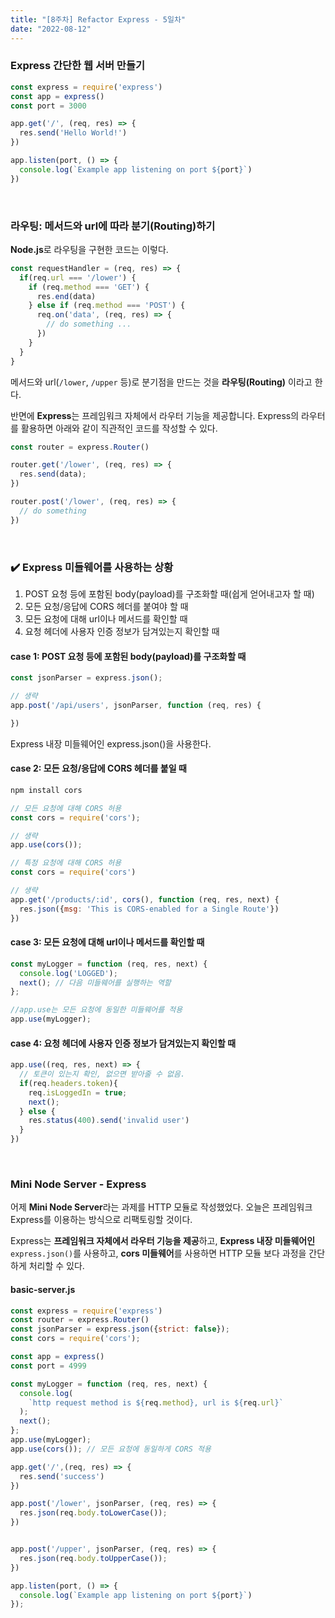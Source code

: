 ```yaml
---
title: "[8주차] Refactor Express - 5일차"
date: "2022-08-12"
---
```


### Express 간단한 웹 서버 만들기

```js
const express = require('express')
const app = express()
const port = 3000

app.get('/', (req, res) => {
  res.send('Hello World!')
})

app.listen(port, () => {
  console.log(`Example app listening on port ${port}`)
})
```

<br>

### 라우팅: 메서드와 url에 따라 분기(Routing)하기

**Node.js**로 라우팅을 구현한 코드는 이렇다.

```js
const requestHandler = (req, res) => {
  if(req.url === '/lower') {
    if (req.method === 'GET') {
      res.end(data)
    } else if (req.method === 'POST') {
      req.on('data', (req, res) => {
        // do something ...
      })
    }
  }
}
```

메서드와 url(`/lower`, `/upper` 등)로 분기점을 만드는 것을 **라우팅(Routing)** 이라고 한다.

반면에 **Express**는 프레임워크 자체에서 라우터 기능을 제공합니다. Express의 라우터를 활용하면 아래와 같이 직관적인 코드를 작성할 수 있다.

```js
const router = express.Router()

router.get('/lower', (req, res) => {
  res.send(data);
})

router.post('/lower', (req, res) => {
  // do something
})
```

<br>

### ✔️ Express 미들웨어를 사용하는 상황

1. POST 요청 등에 포함된 body(payload)를 구조화할 때(쉽게 얻어내고자 할 때)
2. 모든 요청/응답에 CORS 헤더를 붙여야 할 때
3. 모든 요청에 대해 url이나 메서드를 확인할 때
4. 요청 헤더에 사용자 인증 정보가 담겨있는지 확인할 때 

#### case 1: POST 요청 등에 포함된 body(payload)를 구조화할 때

```js
const jsonParser = express.json();

// 생략
app.post('/api/users', jsonParser, function (req, res) {

})
```

Express 내장 미들웨어인 express.json()을 사용한다.

#### case 2: 모든 요청/응답에 CORS 헤더를 붙일 때

```js
npm install cors
```

```js
// 모든 요청에 대해 CORS 허용
const cors = require('cors');

// 생략
app.use(cors());
```

```js
// 특정 요청에 대해 CORS 허용
const cors = require('cors')

// 생략
app.get('/products/:id', cors(), function (req, res, next) {
  res.json({msg: 'This is CORS-enabled for a Single Route'})
})
```

#### case 3: 모든 요청에 대해 url이나 메서드를 확인할 때

```js
const myLogger = function (req, res, next) {
  console.log('LOGGED');
  next(); // 다음 미들웨어를 실행하는 역할
};

//app.use는 모든 요청에 동일한 미들웨어를 적용
app.use(myLogger);
```

#### case 4: 요청 헤더에 사용자 인증 정보가 담겨있는지 확인할 때

```js
app.use((req, res, next) => {
  // 토큰이 있는지 확인, 없으면 받아줄 수 없음.
  if(req.headers.token){
    req.isLoggedIn = true;
    next();
  } else {
    res.status(400).send('invalid user')
  }
})
```

<br>

### Mini Node Server - Express

어제 **Mini Node Server**라는 과제를 HTTP 모듈로 작성했었다. 
오늘은 프레임워크 Express를 이용하는 방식으로 리팩토링할 것이다.

Express는 **프레임워크 자체에서 라우터 기능을 제공**하고, **Express 내장 미들웨어인** `express.json()`를 사용하고, **cors 미들웨어**를 사용하면 HTTP 모듈 보다 과정을 간단하게 처리할 수 있다.

#### basic-server.js

```js
const express = require('express')
const router = express.Router()
const jsonParser = express.json({strict: false});
const cors = require('cors');

const app = express()
const port = 4999

const myLogger = function (req, res, next) {
  console.log(
    `http request method is ${req.method}, url is ${req.url}`
  );
  next();
};
app.use(myLogger);
app.use(cors()); // 모든 요청에 동일하게 CORS 적용

app.get('/',(req, res) => {
  res.send('success')
})

app.post('/lower', jsonParser, (req, res) => {
  res.json(req.body.toLowerCase());
})


app.post('/upper', jsonParser, (req, res) => {
  res.json(req.body.toUpperCase());
})

app.listen(port, () => {
  console.log(`Example app listening on port ${port}`)
});
```